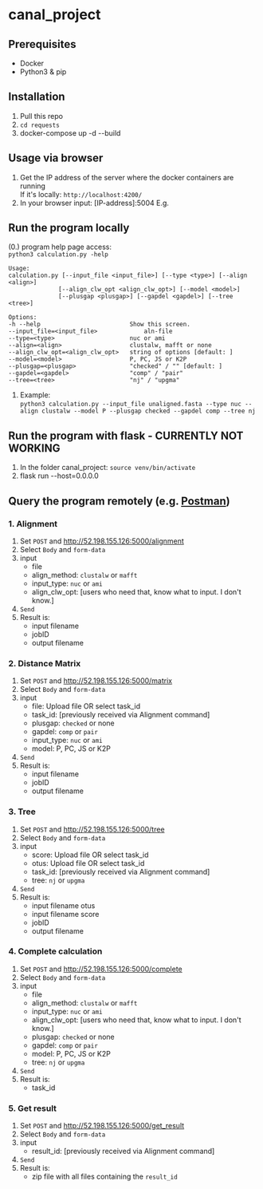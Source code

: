 # canal_project

## Prerequisites
- Docker
- Python3 & pip

## Installation
1. Pull this repo
2. `cd requests`
3. docker-compose up -d --build

## Usage via browser
1. Get the IP address of the server where the docker containers are running   
   If it's locally: `http://localhost:4200/`
2. In your browser input: [IP-address]:5004
   E.g. 

## Run the program locally
(0.) program help page access:   
   `python3 calculation.py -help`
   ```
   Usage:
  calculation.py [--input_file <input_file>] [--type <type>] [--align <align>]
                 [--align_clw_opt <align_clw_opt>] [--model <model>]
                 [--plusgap <plusgap>] [--gapdel <gapdel>] [--tree <tree>]

Options:
  -h --help                         Show this screen.
  --input_file=<input_file>             aln-file
  --type=<type>                     nuc or ami
  --align=<align>                   clustalw, mafft or none
  --align_clw_opt=<align_clw_opt>   string of options [default: ]
  --model=<model>                   P, PC, JS or K2P
  --plusgap=<plusgap>               "checked" / "" [default: ]
  --gapdel=<gapdel>                 "comp" / "pair" 
  --tree=<tree>                     "nj" / "upgma"
   ```
1. Example:  
   `python3 calculation.py --input_file unaligned.fasta --type nuc --align clustalw --model P --plusgap checked --gapdel comp --tree nj`
  
## Run the program with flask - CURRENTLY NOT WORKING
1. In the folder canal_project: `source venv/bin/activate`
2. flask run --host=0.0.0.0   

## Query the program remotely (e.g. [Postman](https://www.getpostman.com))
### 1. Alignment
1. Set `POST` and http://52.198.155.126:5000/alignment
2. Select `Body` and `form-data`
3. input 
   - file
   - align_method: `clustalw` or `mafft`
   - input_type: `nuc` or `ami`
   - align_clw_opt: [users who need that, know what to input. I don't know.]
4. `Send`
5. Result is:
   - input filename
   - jobID
   - output filename

### 2. Distance Matrix
1. Set `POST` and http://52.198.155.126:5000/matrix
2. Select `Body` and `form-data`
3. input 
   - file: Upload file OR select task_id
   - task_id: [previously received via Alignment command]
   - plusgap: `checked` or none
   - gapdel: `comp` or `pair`
   - input_type: `nuc` or `ami`
   - model: P, PC, JS or K2P
4. `Send`
5. Result is:
   - input filename
   - jobID
   - output filename
   
### 3. Tree
1. Set `POST` and http://52.198.155.126:5000/tree
2. Select `Body` and `form-data`
3. input 
   - score: Upload file OR select task_id
   - otus: Upload file OR select task_id
   - task_id: [previously received via Alignment command]
   - tree: `nj` or `upgma`
4. `Send`
5. Result is:
   - input filename otus
   - input filename score
   - jobID
   - output filename

### 4. Complete calculation
1. Set `POST` and http://52.198.155.126:5000/complete
2. Select `Body` and `form-data`
3. input 
   - file
   - align_method: `clustalw` or `mafft`
   - input_type: `nuc` or `ami`
   - align_clw_opt: [users who need that, know what to input. I don't know.]
   - plusgap: `checked` or none
   - gapdel: `comp` or `pair`
   - model: P, PC, JS or K2P
   - tree: `nj` or `upgma`
4. `Send`
5. Result is:
   - task_id
   
### 5. Get result
1. Set `POST` and http://52.198.155.126:5000/get_result
2. Select `Body` and `form-data`
3. input 
   - result_id: [previously received via Alignment command]
4. `Send`
5. Result is:
   - zip file with all files containing the `result_id`
   
